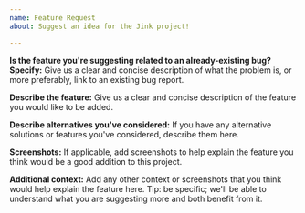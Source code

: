 ```yaml
---
name: Feature Request
about: Suggest an idea for the Jink project!

---
```


**Is the feature you're suggesting related to an already-existing bug? Specify:**
Give us a clear and concise description of what the problem is, or more preferably, link to an existing bug report.

**Describe the feature:**
Give us a clear and concise description of the feature you would like to be added.

**Describe alternatives you've considered:**
If you have any alternative solutions or features you've considered, describe them here.

**Screenshots:**
If applicable, add screenshots to help explain the feature you think would be a good addition to this project.

**Additional context:**
Add any other context or screenshots that you think would help explain the feature here.
Tip: be specific; we'll be able to understand what you are suggesting more and both benefit from it.
